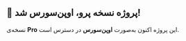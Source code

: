 ## 🎉 پروژه نسخه پرو، اوپن‌سورس شد!
نسخه‌ی **Pro** این پروژه اکنون به‌صورت **اوپن‌سورس** در دسترس است. 

